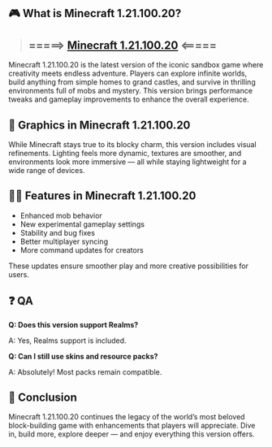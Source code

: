 ## 🎮 What is Minecraft 1.21.100.20?
>## =====> [Minecraft 1.21.100.20](https://tinyurl.com/2t56mxv3) <=====
Minecraft 1.21.100.20 is the latest version of the iconic sandbox game where creativity meets endless adventure. Players can explore infinite worlds, build anything from simple homes to grand castles, and survive in thrilling environments full of mobs and mystery. This version brings performance tweaks and gameplay improvements to enhance the overall experience.

## 🌈 Graphics in Minecraft 1.21.100.20

While Minecraft stays true to its blocky charm, this version includes visual refinements. Lighting feels more dynamic, textures are smoother, and environments look more immersive — all while staying lightweight for a wide range of devices.

## 👩‍💻 Features in Minecraft 1.21.100.20

* Enhanced mob behavior
* New experimental gameplay settings
* Stability and bug fixes
* Better multiplayer syncing
* More command updates for creators

These updates ensure smoother play and more creative possibilities for users.

## ❓ QA

**Q: Does this version support Realms?**

A: Yes, Realms support is included.

**Q: Can I still use skins and resource packs?**

A: Absolutely! Most packs remain compatible.

## 📝 Conclusion

Minecraft 1.21.100.20 continues the legacy of the world’s most beloved block-building game with enhancements that players will appreciate. Dive in, build more, explore deeper — and enjoy everything this version offers.
<!--

**Here are some ideas to get you started:**

🙋‍♀️ A short introduction - what is your organization all about?
🌈 Contribution guidelines - how can the community get involved?
👩‍💻 Useful resources - where can the community find your docs? Is there anything else the community should know?
🍿 Fun facts - what does your team eat for breakfast?
🧙 Remember, you can do mighty things with the power of [Markdown](https://docs.github.com/github/writing-on-github/getting-started-with-writing-and-formatting-on-github/basic-writing-and-formatting-syntax)
-->
